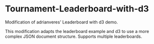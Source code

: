 Tournament-Leaderboard-with-d3
=======================

Modification of adrianveres' Leaderboard with d3 demo.

This modification adapts the leaderboard example and d3 to use a more complex JSON document structure.  Supports multiple leaderboards.
